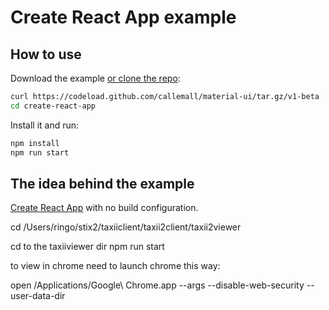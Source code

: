 # Create React App example

## How to use

Download the example [or clone the repo](https://github.com/callemall/material-ui):

```bash
curl https://codeload.github.com/callemall/material-ui/tar.gz/v1-beta | tar -xz --strip=2 material-ui-1-beta/examples/create-react-app
cd create-react-app
```

Install it and run:

```bash
npm install
npm run start
```

## The idea behind the example

[Create React App](https://github.com/facebookincubator/create-react-app) with no build configuration.


cd /Users/ringo/stix2/taxiiclient/taxii2client/taxii2viewer

cd to the taxiiviewer dir
npm run start

to view in chrome need to launch chrome this way:

open /Applications/Google\ Chrome.app --args --disable-web-security --user-data-dir



